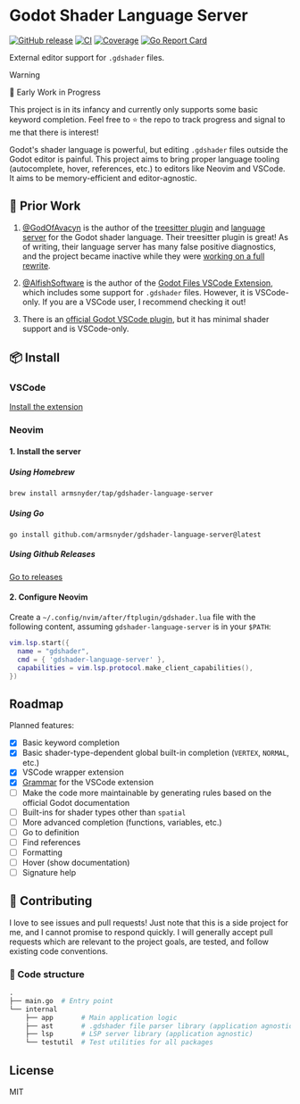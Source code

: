 # Godot Shader Language Server

[![GitHub release](https://img.shields.io/github/v/release/armsnyder/gdshader-language-server)](https://github.com/armsnyder/gdshader-language-server/releases/latest)
[![CI](https://github.com/armsnyder/gdshader-language-server/actions/workflows/ci.yaml/badge.svg)](https://github.com/armsnyder/gdshader-language-server/actions/workflows/ci.yaml)
[![Coverage](https://img.shields.io/endpoint?url=https://gist.githubusercontent.com/armsnyder/6858b1591174caeee65c12bec018bbad/raw/coverage.json)](https://armsnyder.github.io/gdshader-language-server/cover.html)
[![Go Report Card](https://goreportcard.com/badge/github.com/armsnyder/gdshader-language-server)](https://goreportcard.com/report/github.com/armsnyder/gdshader-language-server)

External editor support for `.gdshader` files.

> [!WARNING]
> 🚧 Early Work in Progress
>
> This project is in its infancy and currently only supports some basic keyword
> completion. Feel free to ⭐ the repo to track progress and signal to me that
> there is interest!

Godot's shader language is powerful, but editing `.gdshader` files outside the
Godot editor is painful. This project aims to bring proper language tooling
(autocomplete, hover, references, etc.) to editors like Neovim and VSCode. It
aims to be memory-efficient and editor-agnostic.

## 🌱 Prior Work

1. [@GodOfAvacyn](https://github.com/GodOfAvacyn) is the author of the
   [treesitter plugin](https://github.com/GodOfAvacyn/tree-sitter-gdshader) and
   [language server](https://github.com/GodOfAvacyn/gdshader-lsp) for the Godot
   shader language. Their treesitter plugin is great! As of writing, their
   language server has many false positive diagnostics, and the project became
   inactive while they were [working on a full
   rewrite](https://github.com/GodOfAvacyn/gdshader-lsp/issues/3#issuecomment-2176364609).

2. [@AlfishSoftware](https://github.com/AlfishSoftware) is the author of the
   [Godot Files VSCode
   Extension](https://github.com/AlfishSoftware/godot-files-vscode), which
   includes some support for `.gdshader` files. However, it is VSCode-only. If
   you are a VSCode user, I recommend checking it out!

3. There is an [official Godot VSCode
   plugin](https://github.com/godotengine/godot-vscode-plugin), but it has
   minimal shader support and is VSCode-only.

## 📦 Install

### VSCode

[Install the extension](https://marketplace.visualstudio.com/items?itemName=armsnyder.gdshader-language-server)

### Neovim

#### 1. Install the server

##### Using Homebrew

```shell
brew install armsnyder/tap/gdshader-language-server
```

##### Using Go

```shell
go install github.com/armsnyder/gdshader-language-server@latest
```

##### Using Github Releases

[Go to releases](https://github.com/armsnyder/gdshader-language-server/releases)

#### 2. Configure Neovim

Create a `~/.config/nvim/after/ftplugin/gdshader.lua` file with the
following content, assuming `gdshader-language-server` is in your `$PATH`:

```lua
vim.lsp.start({
  name = "gdshader",
  cmd = { 'gdshader-language-server' },
  capabilities = vim.lsp.protocol.make_client_capabilities(),
})
```

## Roadmap

Planned features:

- [x] Basic keyword completion
- [x] Basic shader-type-dependent global built-in completion
      (`VERTEX`, `NORMAL`, etc.)
- [x] VSCode wrapper extension
- [x] [Grammar](https://code.visualstudio.com/api/references/contribution-points#contributes.grammars)
      for the VSCode extension
- [ ] Make the code more maintainable by generating rules based on the official
      Godot documentation
- [ ] Built-ins for shader types other than `spatial`
- [ ] More advanced completion (functions, variables, etc.)
- [ ] Go to definition
- [ ] Find references
- [ ] Formatting
- [ ] Hover (show documentation)
- [ ] Signature help

## 🤝 Contributing

I love to see issues and pull requests! Just note that this is a side project
for me, and I cannot promise to respond quickly. I will generally accept pull
requests which are relevant to the project goals, are tested, and follow
existing code conventions.

### 📁 Code structure

```graphql
.
├── main.go  # Entry point
└── internal
    ├── app       # Main application logic
    ├── ast       # .gdshader file parser library (application agnostic)
    ├── lsp       # LSP server library (application agnostic)
    └── testutil  # Test utilities for all packages
```

## License

MIT

